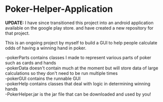# Poker-Helper-Application

**UPDATE:** I have since transitioned this project into an android application available on the google play store. and have created a new repository for that project.

This is an ongoing project by myself to build a GUI to help people calculate odds of having a winning hand in poker.<br>

-pokerParts contains classes I made to represent various parts of poker such as cards and hands<br>
-pokerData doesn't contain much at the moment but will store data of large calculations so they don't need to be run multiple times<br>
-pokerGUI contains the runnable GUI<br>
-pokerHelp contains classes that deal with logic in determining winning hands<br>
-PokerHelper.jar is the jar file that can be downloaded and used by you!
